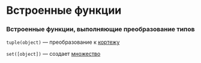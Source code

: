 # Встроенные функции

### Встроенные функции, выполняющие преобразование типов

`tuple(object)` — преобразование к [кортежу](Python-Tuple%20(Кортежи).md)

`set([object])` — создает [множество](Python-Set%20(Множество).md)

